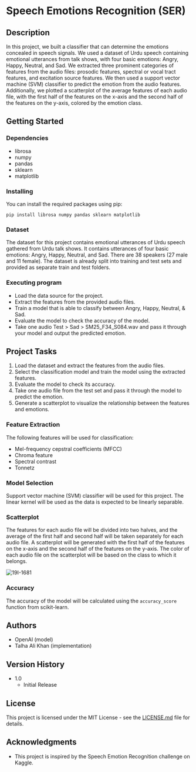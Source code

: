 # Speech Emotions Recognition (SER)

## Description

In this project, we built a classifier that can determine the emotions concealed in speech signals. We used a dataset of Urdu speech containing emotional utterances from talk shows, with four basic emotions: Angry, Happy, Neutral, and Sad. We extracted three prominent categories of features from the audio files: prosodic features, spectral or vocal tract features, and excitation source features. We then used a support vector machine (SVM) classifier to predict the emotion from the audio features. Additionally, we plotted a scatterplot of the average features of each audio file, with the first half of the features on the x-axis and the second half of the features on the y-axis, colored by the emotion class.

## Getting Started

### Dependencies

* librosa
* numpy
* pandas
* sklearn
* matplotlib

### Installing

You can install the required packages using pip:

```
pip install librosa numpy pandas sklearn matplotlib
```

### Dataset
The dataset for this project contains emotional utterances of Urdu speech gathered from Urdu talk shows. It contains utterances of four basic emotions: Angry, Happy, Neutral, and Sad. There are 38 speakers (27 male and 11 female).
The dataset is already split into training and test sets and provided as separate train and test folders.

### Executing program

* Load the data source for the project.
* Extract the features from the provided audio files.
* Train a model that is able to classify between Angry, Happy, Neutral, & Sad.
* Evaluate the model to check the accuracy of the model.
* Take one audio Test > Sad > SM25_F34_S084.wav and pass it through your model and output the predicted emotion.

## Project Tasks

1. Load the dataset and extract the features from the audio files.
2. Select the classification model and train the model using the extracted features.
3. Evaluate the model to check its accuracy.
4. Take one audio file from the test set and pass it through the model to predict the emotion.
5. Generate a scatterplot to visualize the relationship between the features and emotions.

### Feature Extraction

The following features will be used for classification:

* Mel-frequency cepstral coefficients (MFCC)
* Chroma feature
* Spectral contrast
* Tonnetz

### Model Selection

Support vector machine (SVM) classifier will be used for this project. The linear kernel will be used as the data is expected to be linearly separable.

### Scatterplot

The features for each audio file will be divided into two halves, and the average of the first half and second half will be taken separately for each audio file. A scatterplot will be generated with the first half of the features on the x-axis and the second half of the features on the y-axis. The color of each audio file on the scatterplot will be based on the class to which it belongs.

![19I-1681](https://user-images.githubusercontent.com/88310782/229387074-de0b63a3-a328-4138-a6e5-09965186af94.png)

### Accuracy

The accuracy of the model will be calculated using the `accuracy_score` function from scikit-learn.

## Authors

* OpenAI (model)
* Talha Ali Khan (implementation)

## Version History

* 1.0
    * Initial Release

## License

This project is licensed under the MIT License - see the [LICENSE.md](https://github.com/MaryamBaig/Speech-Emotions-Recognition/blob/main/LICENSE) file for details.

## Acknowledgments

* This project is inspired by the Speech Emotion Recognition challenge on Kaggle.
